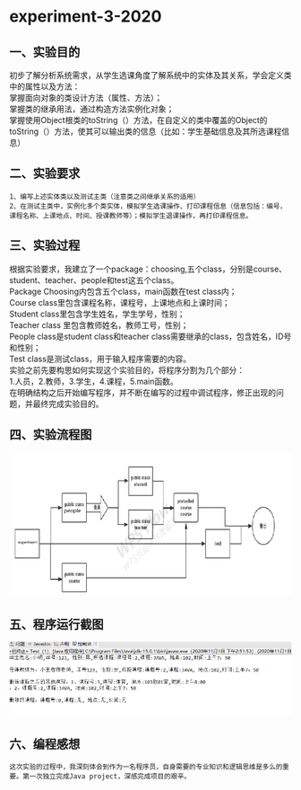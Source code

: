 # experiment-3-2020  
## 一、实验目的  
初步了解分析系统需求，从学生选课角度了解系统中的实体及其关系，学会定义类中的属性以及方法：  
掌握面向对象的类设计方法（属性、方法）；  
掌握类的继承用法，通过构造方法实例化对象；  
掌握使用Object根类的toString（）方法，在自定义的类中覆盖的Object的toString（）方法，使其可以输出类的信息（比如：学生基础信息及其所选课程信息）  
## 二、实验要求  
  
    1、编写上述实体类以及测试主类（注意类之间继承关系的适用）  
    2、在测试主类中，实例化多个类实体，模拟学生选课操作、打印课程信息（信息包括：编号，课程名称、上课地点、时间、授课教师等）；模拟学生退课操作，再打印课程信息。  
## 三、实验过程  
根据实验要求，我建立了一个package：choosing,五个class，分别是course、student、teacher、people和test这五个class。  
Package Choosing内包含五个class，main函数在test class内；  
Course class里包含课程名称，课程号，上课地点和上课时间；  
Student class里包含学生姓名，学生学号，性别；  
Teacher class 里包含教师姓名，教师工号，性别；  
People class是student class和teacher class需要继承的class，包含姓名，ID号和性别；  
Test class是测试class，用于输入程序需要的内容。  
实验之前先要构思如何实现这个实验目的，将程序分割为几个部分：  
1.人员，2.教师，3.学生，4.课程，5.main函数。  
在明确结构之后开始编写程序，并不断在编写的过程中调试程序，修正出现的问题，并最终完成实验目的。  
## 四、实验流程图  
![流程图](https://github.com/FanJiahang/experiment-3-2020/blob/main/java_experiment_3(2).png)  
##  五、程序运行截图  
![运行截图](https://github.com/FanJiahang/experiment-3-2020/blob/main/java_experiment_3.png)  
## 六、编程感想  
    这次实验的过程中，我深刻体会到作为一名程序员，自身需要的专业知识和逻辑思维是多么的重要。第一次独立完成Java project，深感完成项目的艰辛。  
